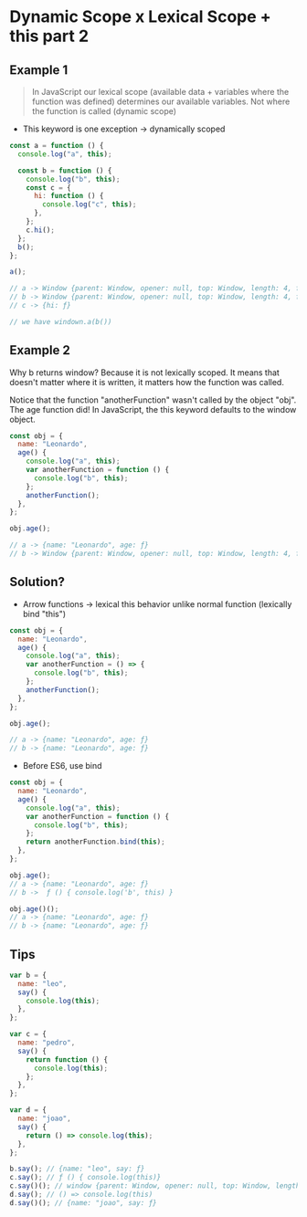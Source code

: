 # Dynamic Scope x Lexical Scope + this part 2

## Example 1

> In JavaScript our lexical scope (available data + variables where the function was defined) determines our available variables. Not where the function is called (dynamic scope)

- This keyword is one exception → dynamically scoped

```jsx
const a = function () {
  console.log("a", this);

  const b = function () {
    console.log("b", this);
    const c = {
      hi: function () {
        console.log("c", this);
      },
    };
    c.hi();
  };
  b();
};

a();

// a -> Window {parent: Window, opener: null, top: Window, length: 4, frames: Window, …}
// b -> Window {parent: Window, opener: null, top: Window, length: 4, frames: Window, …}
// c -> {hi: ƒ}

// we have windown.a(b())
```

## Example 2

Why b returns window? Because it is not lexically scoped. It means that doesn't matter where it is written, it matters how the function was called.

Notice that the function "anotherFunction" wasn't called by the object "obj". The age function did! In JavaScript, the this keyword defaults to the window object.

```jsx
const obj = {
  name: "Leonardo",
  age() {
    console.log("a", this);
    var anotherFunction = function () {
      console.log("b", this);
    };
    anotherFunction();
  },
};

obj.age();

// a -> {name: "Leonardo", age: ƒ}
// b -> Window {parent: Window, opener: null, top: Window, length: 4, frames: Window, …}
```

## Solution?

- Arrow functions → lexical this behavior unlike normal function (lexically bind "this")

```jsx
const obj = {
  name: "Leonardo",
  age() {
    console.log("a", this);
    var anotherFunction = () => {
      console.log("b", this);
    };
    anotherFunction();
  },
};

obj.age();

// a -> {name: "Leonardo", age: ƒ}
// b -> {name: "Leonardo", age: ƒ}
```

- Before ES6, use bind

```jsx
const obj = {
  name: "Leonardo",
  age() {
    console.log("a", this);
    var anotherFunction = function () {
      console.log("b", this);
    };
    return anotherFunction.bind(this);
  },
};

obj.age();
// a -> {name: "Leonardo", age: ƒ}
// b ->  ƒ () { console.log('b', this) }

obj.age()();
// a -> {name: "Leonardo", age: ƒ}
// b -> {name: "Leonardo", age: ƒ}
```

## Tips

```jsx
var b = {
  name: "leo",
  say() {
    console.log(this);
  },
};

var c = {
  name: "pedro",
  say() {
    return function () {
      console.log(this);
    };
  },
};

var d = {
  name: "joao",
  say() {
    return () => console.log(this);
  },
};

b.say(); // {name: "leo", say: ƒ}
c.say(); // ƒ () { console.log(this)}
c.say()(); // window {parent: Window, opener: null, top: Window, length: 4, frames: Window, …}
d.say(); // () => console.log(this)
d.say()(); // {name: "joao", say: ƒ}
```
